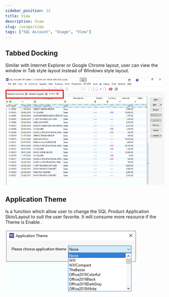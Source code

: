 ```yaml
---
sidebar_position: 13
title: View
description: View
slug: /usage/view
tags: ["SQL Account", "Usage", "View"]
---
```


## Tabbed Docking

Similar with Internet Explorer or Google Chrome layout, user can view the window in Tab style layout instead of Windows style layout.

![1](../../static/img/getting-started/view/yc1-view.png)

## Application Theme

Is a function which allow user to change the SQL Product Application Skin/Layout to suit the user favorite. It will consume more resource if the Theme is Enable .

![2](../../static/img/getting-started/view/yc2-view.png)

